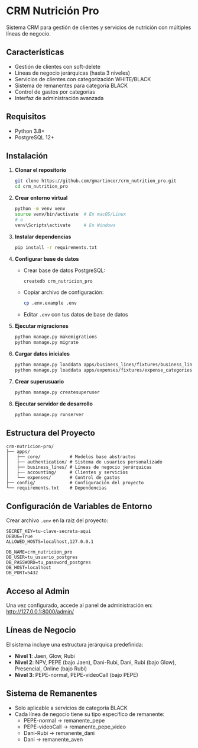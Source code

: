 # CRM Nutrición Pro

Sistema CRM para gestión de clientes y servicios de nutrición con múltiples líneas de negocio.

## Características

- Gestión de clientes con soft-delete
- Líneas de negocio jerárquicas (hasta 3 niveles)
- Servicios de clientes con categorización WHITE/BLACK
- Sistema de remanentes para categoría BLACK
- Control de gastos por categorías
- Interfaz de administración avanzada

## Requisitos

- Python 3.8+
- PostgreSQL 12+

## Instalación

1. **Clonar el repositorio**
   ```bash
   git clone https://github.com/gmartincor/crm_nutrition_pro.git
   cd crm_nutrition_pro
   ```

2. **Crear entorno virtual**
   ```bash
   python -m venv venv
   source venv/bin/activate  # En macOS/Linux
   # o
   venv\Scripts\activate     # En Windows
   ```

3. **Instalar dependencias**
   ```bash
   pip install -r requirements.txt
   ```

4. **Configurar base de datos**
   - Crear base de datos PostgreSQL:
     ```bash
     createdb crm_nutricion_pro
     ```
   
   - Copiar archivo de configuración:
     ```bash
     cp .env.example .env
     ```
   
   - Editar `.env` con tus datos de base de datos

5. **Ejecutar migraciones**
   ```bash
   python manage.py makemigrations
   python manage.py migrate
   ```

6. **Cargar datos iniciales**
   ```bash
   python manage.py loaddata apps/business_lines/fixtures/business_lines.json
   python manage.py loaddata apps/expenses/fixtures/expense_categories.json
   ```

7. **Crear superusuario**
   ```bash
   python manage.py createsuperuser
   ```

8. **Ejecutar servidor de desarrollo**
   ```bash
   python manage.py runserver
   ```

## Estructura del Proyecto

```
crm-nutricion-pro/
├── apps/
│   ├── core/           # Modelos base abstractos
│   ├── authentication/ # Sistema de usuarios personalizado
│   ├── business_lines/ # Líneas de negocio jerárquicas
│   ├── accounting/     # Clientes y servicios
│   └── expenses/       # Control de gastos
├── config/             # Configuración del proyecto
└── requirements.txt    # Dependencias
```

## Configuración de Variables de Entorno

Crear archivo `.env` en la raíz del proyecto:

```env
SECRET_KEY=tu-clave-secreta-aqui
DEBUG=True
ALLOWED_HOSTS=localhost,127.0.0.1

DB_NAME=crm_nutricion_pro
DB_USER=tu_usuario_postgres
DB_PASSWORD=tu_password_postgres
DB_HOST=localhost
DB_PORT=5432
```

## Acceso al Admin

Una vez configurado, accede al panel de administración en:
http://127.0.0.1:8000/admin/

## Líneas de Negocio

El sistema incluye una estructura jerárquica predefinida:

- **Nivel 1**: Jaen, Glow, Rubi
- **Nivel 2**: NPV, PEPE (bajo Jaen), Dani-Rubi, Dani, Rubi (bajo Glow), Presencial, Online (bajo Rubi)
- **Nivel 3**: PEPE-normal, PEPE-videoCall (bajo PEPE)

## Sistema de Remanentes

- Solo aplicable a servicios de categoría BLACK
- Cada línea de negocio tiene su tipo específico de remanente:
  - PEPE-normal → remanente_pepe
  - PEPE-videoCall → remanente_pepe_video
  - Dani-Rubi → remanente_dani
  - Dani → remanente_aven
